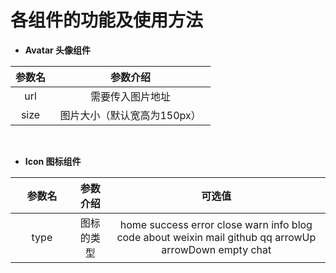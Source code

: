 <style>
    table{
        width:100%;
    }
    table th:nth-of-type(1){
        width:20%;
    }
</style>
# 各组件的功能及使用方法
- **Avatar 头像组件**

| 参数名 | 参数介绍|
|:---------:| :---------------------:|
|url | 需要传入图片地址|
|size| 图片大小（默认宽高为150px）|

<br>

- **Icon 图标组件**  

| 参数名 | 参数介绍| 可选值 |
|:---------:| :---------------------:|:---:|
|type | 图标的类型|home  success error close warn info blog code about weixin mail github qq arrowUp arrowDown empty chat



